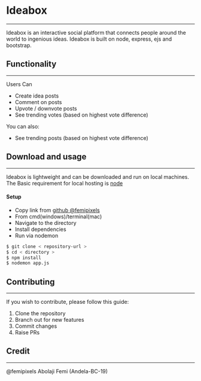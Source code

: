 # **Ideabox**
***
Ideabox is an interactive social platform that connects people around the world to ingenious ideas. Ideabox is built on node, express, ejs and bootstrap. 

## **Functionality**
***
Users Can
  - Create idea posts
  - Comment on posts 
  - Upvote / downvote posts
  - See trending votes (based on highest vote difference)

You can also:
  - See trending posts (based on highest vote difference)

## **Download and usage**
***
Ideabox is lightweight and can be downloaded and run on local machines. The Basic requirement for local hosting is [node](https://nodejs.org/)

#### Setup
  * Copy link from [github @femipixels](https://github.com/femipixels/bc-19-ideabox)
  * From cmd(windows)/terminal(mac)
  * Navigate to the directory 
  * Install dependencies 
  * Run via nodemon 
  ```sh
  $ git clone < repository-url >
  $ cd < directory >
  $ npm install
  $ nodemon app.js
  ```
## **Contributing**
***
If you wish to contribute, please follow this guide:
1. Clone the repository
2. Branch out for new features
3. Commit changes
4. Raise PRs

## **Credit**
***
@femipixels Abolaji Femi (Andela-BC-19)